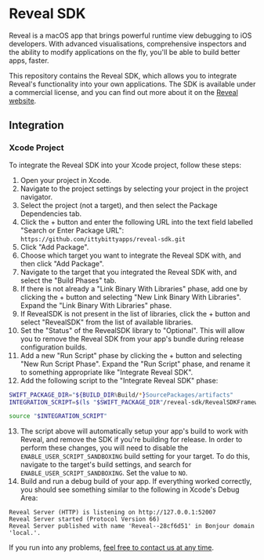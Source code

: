 # Reveal SDK

Reveal is a macOS app that brings powerful runtime view debugging to iOS developers. With advanced visualisations, comprehensive inspectors and the ability to modify applications on the fly, you'll be able to build better apps, faster.

This repository contains the Reveal SDK, which allows you to integrate Reveal's functionality into your own applications. The SDK is available under a commercial license, and you can find out more about it on the [Reveal website](https://revealapp.com/).

## Integration

### Xcode Project

To integrate the Reveal SDK into your Xcode project, follow these steps:

1. Open your project in Xcode.
2. Navigate to the project settings by selecting your project in the project navigator.
3. Select the project (not a target), and then select the Package Dependencies tab.
4. Click the + button and enter the following URL into the text field labelled "Search or Enter Package URL": `https://github.com/ittybittyapps/reveal-sdk.git`
5. Click "Add Package".
6. Choose which target you want to integrate the Reveal SDK with, and then click "Add Package".
7. Navigate to the target that you integrated the Reveal SDK with, and select the "Build Phases" tab.
8. If there is not already a "Link Binary With Libraries" phase, add one by clicking the + button and selecting "New Link Binary With Libraries". Expand the "Link Binary With Libraries" phase.
9. If RevealSDK is not present in the list of libraries, click the + button and select "RevealSDK" from the list of available libraries.
10. Set the "Status" of the RevealSDK library to "Optional". This will allow you to remove the Reveal SDK from your app's bundle during release configuration builds.
11. Add a new "Run Script" phase by clicking the + button and selecting "New Run Script Phase". Expand the "Run Script" phase, and rename it to something appropriate like "Integrate Reveal SDK".
12. Add the following script to the "Integrate Reveal SDK" phase:
  ```sh
  SWIFT_PACKAGE_DIR="${BUILD_DIR%Build/*}SourcePackages/artifacts"
  INTEGRATION_SCRIPT=$(ls "$SWIFT_PACKAGE_DIR"/reveal-sdk/RevealSDKFramework/RevealServer.xcframework/Scripts/integrate_revealserver.sh | head -n 1)

  source "$INTEGRATION_SCRIPT"
  ```
13. The script above will automatically setup your app's build to work with Reveal, and remove the SDK if you're building for release. In order to perform these changes, you will need to disable the `ENABLE_USER_SCRIPT_SANDBOXING` build setting for your target. To do this, navigate to the target's build settings, and search for `ENABLE_USER_SCRIPT_SANDBOXING`. Set the value to `NO`.
13. Build and run a debug build of your app. If everything worked correctly, you should see something similar to the following in Xcode's Debug Area:
  ```
  Reveal Server (HTTP) is listening on http://127.0.0.1:52007
  Reveal Server started (Protocol Version 66)
  Reveal Server published with name 'Reveal--28cf6d51' in Bonjour domain 'local.'.
  ```

If you run into any problems, [feel free to contact us at any time](https://support.revealapp.com/hc/en-us/requests/new).
